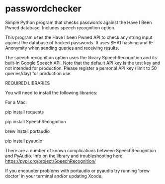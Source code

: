 # passwordchecker
Simple Python program that checks passwords against the Have I Been Pwned database. Includes speech recognition option.

This program uses the Have I been Pwned API to check any string input against the database of hacked passwords. It uses SHA1 hashing and K-Anonymity when sending queries and receiving results. 

The speech recognition option uses the library SpeechRecognition and its built-in Google Speech API. Note that the default API key is the test key and not intended for production. Please register a personal API key (limit to 50 queries/day) for production use. 

REQUIRED LIBRARIES

You will need to install the following libraries: 

For a Mac:

pip install requests

pip install SpeechRecognition

brew install portaudio

pip install pyaudio

There are a number of known complications between SpeechRecognition and PyAudio. Info on the library and troubleshooting here: https://pypi.org/project/SpeechRecognition/

If you encounter problems with portaudio or pyaudio try running 'brew doctor' in your terminal and/or updating Xcode. 
